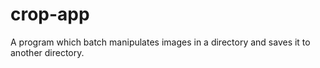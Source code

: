 # crop-app
A program which batch manipulates images in a directory and saves it to another directory.
